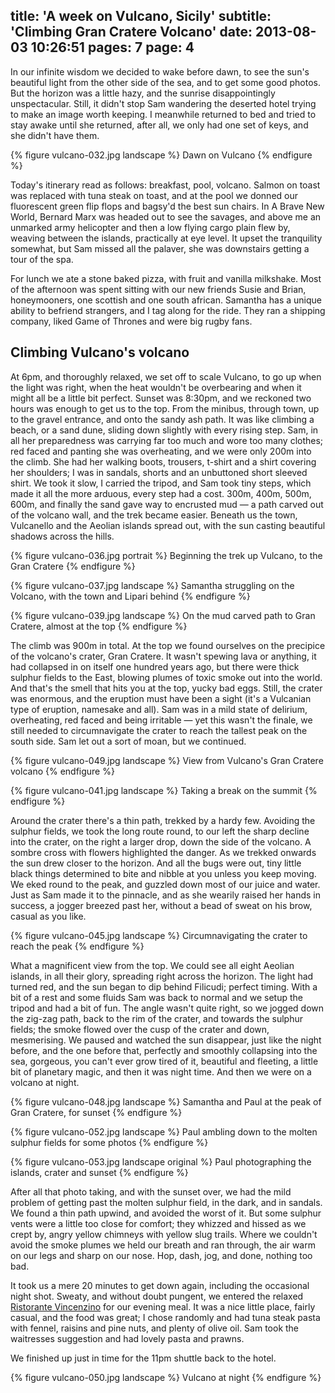 title: 'A week on Vulcano, Sicily'
subtitle: 'Climbing Gran Cratere Volcano'
date: 2013-08-03 10:26:51
pages: 7
page: 4
---

In our infinite wisdom we decided to wake before dawn, to see the sun's beautiful light from the other side of the sea, and to get some good photos. But the horizon was a little hazy, and the sunrise disappointingly unspectacular. Still, it didn't stop Sam wandering the deserted hotel trying to make an image worth keeping. I meanwhile returned to bed and tried to stay awake until she returned, after all, we only had one set of keys, and she didn't have them.

{% figure vulcano-032.jpg landscape %}
Dawn on Vulcano
{% endfigure %}

Today's itinerary read as follows: breakfast, pool, volcano. Salmon on toast was replaced with tuna steak on toast, and at the pool we donned our fluorescent green flip flops and bagsy'd the best sun chairs. In A Brave New World, Bernard Marx was headed out to see the savages, and above me an unmarked army helicopter and then a low flying cargo plain flew by, weaving between the islands, practically at eye level. It upset the tranquility somewhat, but Sam missed all the palaver, she was downstairs getting a tour of the spa.

For lunch we ate a stone baked pizza, with fruit and vanilla milkshake. Most of the afternoon was spent sitting with our new friends Susie and Brian, honeymooners, one scottish and one south african. Samantha has a unique ability to befriend strangers, and I tag along for the ride. They ran a shipping company, liked Game of Thrones and were big rugby fans.

## Climbing Vulcano's volcano

At 6pm, and thoroughly relaxed, we set off to scale Vulcano, to go up when the light was right, when the heat wouldn't be overbearing and when it might all be a little bit perfect. Sunset was 8:30pm, and we reckoned two hours was enough to get us to the top. From the minibus, through town, up to the gravel entrance, and onto the sandy ash path. It was like climbing a beach, or a sand dune, sliding down slightly with every rising step. Sam, in all her preparedness was carrying far too much and wore too many clothes; red faced and panting she was overheating, and we were only 200m into the climb. She had her walking boots, trousers, t-shirt and a shirt covering her shoulders; I was in sandals, shorts and an unbuttoned short sleeved shirt. We took it slow, I carried the tripod, and Sam took tiny steps, which made it all the more arduous, every step had a cost. 300m, 400m, 500m, 600m, and finally the sand gave way to encrusted mud — a path carved out of the volcano wall, and the trek became easier. Beneath us the town, Vulcanello and the Aeolian islands spread out, with the sun casting beautiful shadows across the hills.

{% figure vulcano-036.jpg portrait %}
Beginning the trek up Vulcano, to the Gran Cratere
{% endfigure %}

{% figure vulcano-037.jpg landscape %}
Samantha struggling on the Volcano, with the town and Lipari behind
{% endfigure %}

{% figure vulcano-039.jpg landscape %}
On the mud carved path to Gran Cratere, almost at the top
{% endfigure %}

The climb was 900m in total. At the top we found ourselves on the precipice of the volcano's crater, Gran Cratere. It wasn't spewing lava or anything, it had collapsed in on itself one hundred years ago, but there were thick sulphur fields to the East, blowing plumes of toxic smoke out into the world. And that's the smell that hits you at the top, yucky bad eggs. Still, the crater was enormous, and the eruption must have been a sight (it's a Vulcanian type of eruption, namesake and all). Sam was in a mild state of delirium, overheating, red faced and being irritable — yet this wasn't the finale, we still needed to circumnavigate the crater to reach the tallest peak on the south side. Sam let out a sort of moan, but we continued.

{% figure vulcano-049.jpg landscape %}
View from Vulcano's Gran Cratere volcano
{% endfigure %}

{% figure vulcano-041.jpg landscape %}
Taking a break on the summit
{% endfigure %}

Around the crater there's a thin path, trekked by a hardy few. Avoiding the sulphur fields, we took the long route round, to our left the sharp decline into the crater, on the right a larger drop, down the side of the volcano. A sombre cross with flowers highlighted the danger. As we trekked onwards the sun drew closer to the horizon. And all the bugs were out, tiny little black things determined to bite and nibble at you unless you keep moving. We eked round to the peak, and guzzled down most of our juice and water. Just as Sam made it to the pinnacle, and as she wearily raised her hands in success, a jogger breezed past her, without a bead of sweat on his brow, casual as you like.

{% figure vulcano-045.jpg landscape %}
Circumnavigating the crater to reach the peak
{% endfigure %}

What a magnificent view from the top. We could see all eight Aeolian islands, in all their glory, spreading right across the horizon. The light had turned red, and the sun began to dip behind Filicudi; perfect timing. With a bit of a rest and some fluids Sam was back to normal and we setup the tripod and had a bit of fun. The angle wasn't quite right, so we jogged down the zig-zag path, back to the rim of the crater, and towards the sulphur fields; the smoke flowed over the cusp of the crater and down, mesmerising. We paused and watched the sun disappear, just like the night before, and the one before that, perfectly and smoothly collapsing into the sea, gorgeous, you can't ever grow tired of it, beautiful and fleeting, a little bit of planetary magic, and then it was night time. And then we were on a volcano at night.

{% figure vulcano-048.jpg landscape %}
Samantha and Paul at the peak of Gran Cratere, for sunset
{% endfigure %}

{% figure vulcano-052.jpg landscape %}
Paul ambling down to the molten sulphur fields for some photos
{% endfigure %}

{% figure vulcano-053.jpg landscape original %}
Paul photographing the islands, crater and sunset
{% endfigure %}

After all that photo taking, and with the sunset over, we had the mild problem of getting past the molten sulphur field, in the dark, and in sandals. We found a thin path upwind, and avoided the worst of it. But some sulphur vents were a little too close for comfort; they whizzed and hissed as we crept by, angry yellow chimneys with yellow slug trails. Where we couldn't avoid the smoke plumes we held our breath and ran through, the air warm on our legs and sharp on our nose. Hop, dash, jog, and done, nothing too bad.

It took us a mere 20 minutes to get down again, including the occasional night shot. Sweaty, and without doubt pungent, we entered the relaxed [Ristorante Vincenzino](http://www.tripadvisor.co.uk/Restaurant_Review-g642173-d1547848-Reviews-Ristorante_Vincenzino-Isola_Vulcano_Aeolian_Islands_Islands_of_Sicily_Sicily.html) for our evening meal. It was a nice little place, fairly casual, and the food was great; I chose randomly and had tuna steak pasta with fennel, raisins and pine nuts, and plenty of olive oil. Sam took the waitresses suggestion and had lovely pasta and prawns.

We finished up just in time for the 11pm shuttle back to the hotel.

{% figure vulcano-050.jpg landscape %}
Vulcano at night
{% endfigure %}
